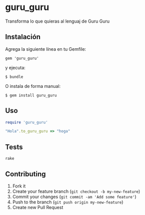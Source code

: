 # guru_guru

Transforma lo que quieras al lenguaj de Guru Guru

## Instalación

Agrega la siguiente línea en tu Gemfile:

    gem 'guru_guru'

y ejecuta:

    $ bundle

O instala de forma manual:

    $ gem install guru_guru

## Uso

```ruby
require 'guru_guru'

"Hola".to_guru_guru => "hoga"

```


## Tests
```
rake
```

## Contributing
1. Fork it
2. Create your feature branch (`git checkout -b my-new-feature`)
3. Commit your changes (`git commit -am 'Add some feature'`)
4. Push to the branch (`git push origin my-new-feature`)
5. Create new Pull Request


